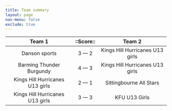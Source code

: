 ```yaml
---
title: Team summary
layout: page
nav-menu: false
exclude: true
---
```




|             Team 1              |  ::Score::  |             Team 2              |
|:-------------------------------:|:-----------:|:-------------------------------:|
|          Danson sports          | 3 &mdash; 2 | Kings Hill Hurricanes U13 girls |
|    Barming Thunder Burgundy     | 4 &mdash; 3 | Kings Hill Hurricanes U13 girls |
| Kings Hill Hurricanes U13 girls | 2 &mdash; 1 |     Sittingbourne All Stars     |
| Kings Hill Hurricanes U13 girls | 3 &mdash; 3 |          KFU U13 Girls          |

 <br /><br /><br />